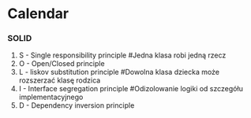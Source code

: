 # Calendar


### SOLID
1. S - Single responsibility principle #Jedna klasa robi jedną rzecz
2. O - Open/Closed principle
3. L - liskov substitution principle #Dowolna klasa dziecka może rozszerzać klasę rodzica
4. I - Interface segregation principle #Odizolowanie logiki od szczegółu implementacyjnego
5. D - Dependency inversion principle